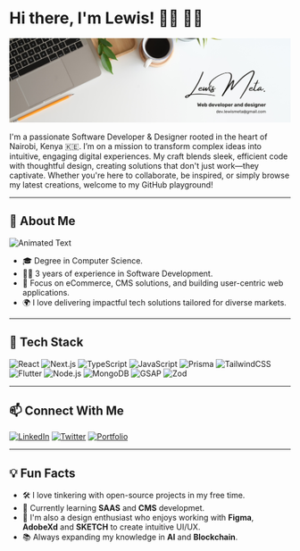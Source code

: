                               
# Hi there, I'm Lewis! 👋🏾 👨‍💻               
![Profile Banner](https://github.com/lewmeta/lewmeta/blob/main/banner.png)                         
                  
I'm a passionate Software Developer & Designer rooted in the heart of Nairobi, Kenya 🇰🇪. I’m on a mission to transform complex ideas into intuitive, engaging digital experiences. My craft blends sleek, efficient code with thoughtful design, creating solutions that don't just work—they captivate. Whether you're here to collaborate, be inspired, or simply browse my latest  creations, welcome to my GitHub playground!              
     
---   
 
## 🌟 **About Me** 

![Animated Text](https://readme-typing-svg.herokuapp.com?font=Fira+Code&size=22&pause=1000&color=00F781&center=true&vCenter=true&width=500&lines=Web+Developer+%7C+Designer+%7C+Tech+Enthusiast;Building+Engaging+Digital+Experiences;Delivering+Scalable+Solutions+with+Code)

- 🎓 Degree in Computer Science. 
- 👨‍💻 3 years of experience in Software Development.
- 🚀 Focus on eCommerce, CMS solutions, and building user-centric web applications.
- 🌍 I love delivering impactful tech solutions tailored for diverse markets.
 
---

## 🔧 **Tech Stack** 

![React](https://img.shields.io/badge/-React-61DAFB?style=flat&logo=react&logoColor=white)
![Next.js](https://img.shields.io/badge/-Next.js-000000?style=flat&logo=nextdotjs&logoColor=white)
![TypeScript](https://img.shields.io/badge/-TypeScript-3178C6?style=flat&logo=typescript&logoColor=white)
![JavaScript](https://img.shields.io/badge/-JavaScript-F7DF1E?style=flat&logo=javascript&logoColor=white)
![Prisma](https://img.shields.io/badge/-Prisma-2D3748?style=flat&logo=prisma&logoColor=white)
![TailwindCSS](https://img.shields.io/badge/-TailwindCSS-38B2AC?style=flat&logo=tailwindcss&logoColor=white)
![Flutter](https://img.shields.io/badge/-Flutter-02569B?style=flat&logo=flutter&logoColor=white)
![Node.js](https://img.shields.io/badge/-Node.js-339933?style=flat&logo=nodedotjs&logoColor=white)
![MongoDB](https://img.shields.io/badge/-MongoDB-47A248?style=flat&logo=mongodb&logoColor=white)
![GSAP](https://img.shields.io/badge/-GSAP-88CE02?style=flat&logo=greensock&logoColor=white)
![Zod](https://img.shields.io/badge/-Zod-ffffff?style=flat&logoColor=black)

---

## 📫 **Connect With Me**

[![LinkedIn](https://img.shields.io/badge/-LinkedIn-0077B5?style=flat&logo=linkedin&logoColor=white)](https://www.linkedin.com/in/lewismeta)
[![Twitter](https://img.shields.io/badge/-Twitter-1DA1F2?style=flat&logo=twitter&logoColor=white)](https://twitter.com/)
[![Portfolio](https://img.shields.io/badge/-Portfolio-000000?style=flat&logo=react&logoColor=white)](https://lewismeta.vercel.app)

---

## 💡 **Fun Facts**

- 🛠 I love tinkering with open-source projects in my free time.
- 🌱 Currently learning **SAAS** and **CMS** developmet.
- 🎨 I'm also a design enthusiast who enjoys working with **Figma**, **AdobeXd** and **SKETCH** to create intuitive UI/UX.
- 📚 Always expanding my knowledge in **AI** and **Blockchain**.
